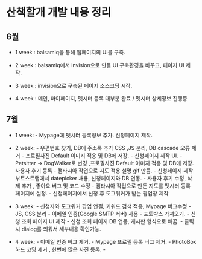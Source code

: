 # 산책할개 개발 내용 정리


## 6월
  * 1 week : balsamiq을 통해 웹페이지의 UI를 구축.
  
  * 2 week : balsamiq에서 invision으로 만들 UI 구축환경을 바꾸고, 페이지 UI 제작.
  
  * 3 week : invision으로 구축된 페이지 소스코딩 시작.
  
  * 4 week : 메인, 마이페이지, 펫시터 등록 대부분 완료 / 펫시터 상세정보 진행중
  
## 7월
  * 1 week: - Mypage에 펫시터 등록정보 추가. 신청페이지 제작.
  
  * 2 week: - 우편번호 찾기, DB에 주소록 추가 CSS ,JS 분리, DB cascade 오류 제거 
            - 프로필사진 Default 이미지 적용 및 DB에 저장.
            - 신청페이지 제작 UI. 
            - Petsitter -> DogWalker로 변경 ,프로필사진 Default 이미지 적용 및 DB에 저장. 사용자 후기 등록 
            - 캠타시아 작업으로 지도 적용 설명 gif 만듬.
            - 신청페이지 제작 부트스트랩에서 datepicker 채용, 신청페이지와 DB 연동.
            - 사용자 후기 수정, 삭제 추가 , 좋아요 버그 및 코드 수정
            - 캠타시아 작업으로 만든 지도를 펫시터 등록 페이지에 설정.
            - 신청페이지에서 신청 후 도그워커가 받는 팝업창 제작
             
  * 3 week: - 신청자와 도그워커 팝업 연결, 키워드 검색 적용, Mypage 버그수정
            - JS, CSS 분리
            - 이메일 인증(Google SMTP 서버) 사용
            - 포토박스 가져오기.
            - 신청 조회 페이지 UI 제작
            - 신청 조회 페이지 DB 연동, 게시판 형식으로 바꿈.
            - 클릭시 dialog를 띄워서 세부내용 확인가능. 
            
  * 4 week: - 이메일 인증 버그 제거.
            - Mypage 프로필 등록 버그 제거.
            - PhotoBox 하드 코딩 제거 , 한번에 많은 사진 등록.
            - 